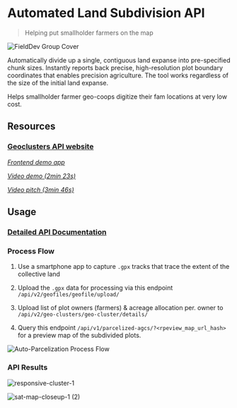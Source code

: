 # Automated Land Subdivision API
> Helping put smallholder farmers on the map

![FieldDev Group Cover](https://user-images.githubusercontent.com/60096838/227154345-fd5e8a8f-c7b4-4cd2-85b7-4a0a81213c17.jpg)

Automatically divide up a single, contiguous land expanse into pre-specified chunk sizes. Instantly reports back precise, high-resolution plot boundary coordinates that enables precision agriculture. The tool works regardless of the size of the initial land expanse. 

Helps smallholder farmer geo-coops digitize their fam locations at very low cost.

## Resources

### [Geoclusters API website](https://geoclusters.herokuapp.com)

*[Frontend demo app](https://farmplots.web.app)*

*[Video demo (2min 23s)](https://www.loom.com/share/44a371170c8f46fe9bf30ed946f44604)*

*[Video pitch (3min 46s)](https://www.loom.com/share/c5ae871e21c1405e84ca1e573a9a7c99)*

## Usage

### [Detailed API Documentation](https://geoclusters.herokuapp.com/api-guide)

### Process Flow

1. Use a smartphone app to capture `.gpx` tracks that trace the extent of the collective land

2. Upload the `.gpx` data for processing via this endpoint `/api/v2/geofiles/geofile/upload/`

3. Upload list of plot owners (farmers) & acreage allocation per. owner to `/api/v2/geo-clusters/geo-cluster/details/`

4. Query this endpoint `/api/v1/parcelized-agcs/?<rpeview_map_url_hash>` for a preview map of the subdivided plots.

![Auto-Parcelization Process Flow](https://user-images.githubusercontent.com/60096838/227159621-6dfccf1a-f4b4-4c76-9946-ed7512e18235.png)

### API Results

![responsive-cluster-1](https://user-images.githubusercontent.com/60096838/161726087-398efd30-1ff3-4535-877b-23a95393ba33.jpg)

![sat-map-closeup-1 (2)](https://user-images.githubusercontent.com/60096838/161726116-60a1771b-54c9-4ac0-bddb-7d58bf4d4b7f.png)

